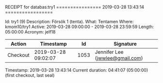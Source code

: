 RECEIPT for databas:try1
================ 2019-03-28 13:43:14 =================

Id:          try1 (9)
Description: Försök 1 (tenta).
What:        Tentamen
Where:       kmom10/try1
Active:      2019-03-28 09:00:00 - 2019-03-28 23:59:59
Length:      05:00:00
Acronym:     jelf18

| Action   | Timestamp           | Id    | Signature |
|----------|---------------------|-------|-----------|
| Checkout | 2019-03-28 09:02:07 |  1053 | Jennifer Lee (jwwlee@gmail.com) |

Timestamp:        2019-03-28 13:43:14
Current duration: 04:41:07 (05:00:00) (first checkout, last seal)

